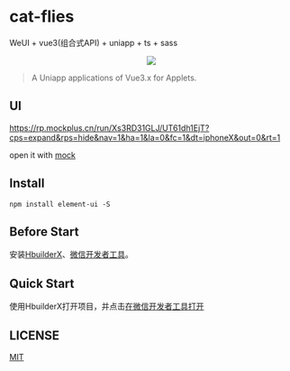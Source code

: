 # cat-flies
WeUI + vue3(组合式API) + uniapp + ts + sass
<p align="center">
  <img src="https://p.qqan.com/up/2022-1/16412730749939818.jpg">
</p>

> A Uniapp applications of Vue3.x for Applets.

## UI
https://rp.mockplus.cn/run/Xs3RD31GLJ/UT61dh1EjT?cps=expand&rps=hide&nav=1&ha=1&la=0&fc=1&dt=iphoneX&out=0&rt=1 

open it with [mock](https://www.mockplus.cn/)

## Install
```shell
npm install element-ui -S
```

## Before Start
安装[HbuilderX](https://www.dcloud.io/hbuilderx.html)、[微信开发者工具](https://developers.weixin.qq.com/miniprogram/dev/devtools/download.html)。

## Quick Start

使用HbuilderX打开项目，并点击[在微信开发者工具打开](https://juejin.cn/post/6844903999984893966)


## LICENSE
[MIT](LICENSE)
